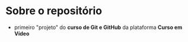 # Sobre o repositório
* primeiro "projeto" do **curso de Git e GitHub** da plataforma **Curso em Vídeo**